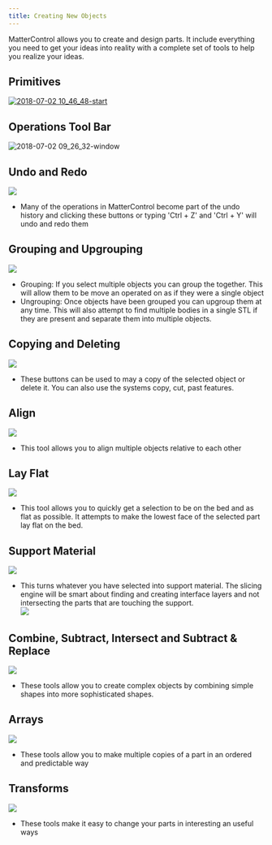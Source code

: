 ```yaml
---
title: Creating New Objects
---
```

MatterControl allows you to create and design parts. It include everything you need to get your ideas into reality with a complete set of tools to help you realize your ideas.

## Primitives
[![2018-07-02 10_46_48-start](https://user-images.githubusercontent.com/1158332/42188916-c7102220-7e0a-11e8-8d7b-dc1921e304c6.png)](design-primitives/index.md)


## Operations Tool Bar
![2018-07-02 09_26_32-window](https://user-images.githubusercontent.com/1158332/42188880-a4ba13b6-7e0a-11e8-90a2-2cacf4bca484.png)

## Undo and Redo  
![](https://www.matterhackers.com/r/Sp329R)
  - Many of the operations in MatterControl become part of the undo history and clicking these buttons or typing 'Ctrl + Z' and 'Ctrl + Y' will undo and redo them
  
## Grouping and Upgrouping  
![](https://www.matterhackers.com/r/8Fq5aa)
  - Grouping: If you select multiple objects you can group the together. This will allow them to be move an operated on as if they were a single object
  - Ungrouping: Once objects have been grouped you can upgroup them at any time. This will also attempt to find multiple bodies in a single STL if they are present and separate them into multiple objects.
  
## Copying and Deleting  
![](https://www.matterhackers.com/r/KjnVvj)
  - These buttons can be used to may a copy of the selected object or delete it. You can also use the systems copy, cut, past features.
  
## Align  
![](https://www.matterhackers.com/r/tIyb5N)
  - This tool allows you to align multiple objects relative to each other
 
## Lay Flat  
![](https://www.matterhackers.com/r/a5kMJP)
  - This tool allows you to quickly get a selection to be on the bed and as flat as possible. It attempts to make the lowest face of the selected part lay flat on the bed.
  
## Support Material  
![](https://www.matterhackers.com/r/L7B71o)
  - This turns whatever you have selected into support material. The slicing engine will be smart about finding and creating interface layers and not intersecting the parts that are touching the support.  
  ![](https://www.matterhackers.com/r/sjMyWZ)
  
## Combine, Subtract, Intersect and Subtract & Replace  
![](https://www.matterhackers.com/r/cljE29)
  - These tools allow you to create complex objects by combining simple shapes into more sophisticated shapes.

## Arrays  
![](https://www.matterhackers.com/r/NrrOSq)
  - These tools allow you to make multiple copies of a part in an ordered and predictable way
  
## Transforms  
![](https://www.matterhackers.com/r/J5sl3b)
  - These tools make it easy to change your parts in interesting an useful ways
